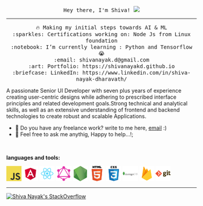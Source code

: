 
<p align="center">
  <samp>
    Hey there, I'm Shiva! <img src="https://media.giphy.com/media/hvRJCLFzcasrR4ia7z/giphy.gif" width="25px"><br>
  </samp>
</p>

<hr /> 
<p align="center">
  <samp>
    🔥 Making my initial steps towards AI & ML  <br>
    :sparkles: Certifications working on: Node Js from Linux foundation <br>
    :notebook: I’m currently learning : Python and Tensorflow 😭  <br>
    :email:	shivanayak.d@gmail.com <br>
    :art: Portfolio: https://shivanayakd.github.io <br>
    :briefcase: LinkedIn: https://www.linkedin.com/in/shiva-nayak-dharavath/ <br>
  </samp>
</p>

A passionate Senior UI Developer with seven plus years of experience creating user-centric designs while adhering to prescribed interface principles and related development goals.Strong technical and analytical skills, as well as an extensive understanding of frontend and backend technologies to create robust and scalable Applications.

- 💼 Do you have any freelance work? write to me here, [email](mailto:shivanayak.d@gmail.com) :)
- 💬 Feel free to ask me anythig, Happy to help...!;

<br>

**languages and tools:**  

<code><img height="40" src="https://raw.githubusercontent.com/github/explore/80688e429a7d4ef2fca1e82350fe8e3517d3494d/topics/javascript/javascript.png"></code>
<code><img height="40" src="https://raw.githubusercontent.com/github/explore/80688e429a7d4ef2fca1e82350fe8e3517d3494d/topics/angular/angular.png"></code>
<code><img height="40" src="https://raw.githubusercontent.com/github/explore/80688e429a7d4ef2fca1e82350fe8e3517d3494d/topics/react/react.png"></code>
<code><img height="40" src="https://raw.githubusercontent.com/github/explore/5c058a388828bb5fde0bcafd4bc867b5bb3f26f3/topics/graphql/graphql.png"></code>
<code><img height="40" src="https://raw.githubusercontent.com/github/explore/80688e429a7d4ef2fca1e82350fe8e3517d3494d/topics/nodejs/nodejs.png"></code>
<code><img height="40" src="https://raw.githubusercontent.com/github/explore/80688e429a7d4ef2fca1e82350fe8e3517d3494d/topics/html/html.png"></code>
<code><img height="40" src="https://raw.githubusercontent.com/github/explore/80688e429a7d4ef2fca1e82350fe8e3517d3494d/topics/css/css.png"></code>
<code><img height="40" src="https://raw.githubusercontent.com/github/explore/80688e429a7d4ef2fca1e82350fe8e3517d3494d/topics/mongodb/mongodb.png"></code>
<code><img height="40" src="https://raw.githubusercontent.com/github/explore/80688e429a7d4ef2fca1e82350fe8e3517d3494d/topics/firebase/firebase.png"></code>
<code><img height="40" src="https://raw.githubusercontent.com/github/explore/80688e429a7d4ef2fca1e82350fe8e3517d3494d/topics/git/git.png"></code>

<hr />

[![Shiva Nayak's StackOverflow](https://github-readme-stackoverflow.vercel.app/?userID=6825064)](https://stackoverflow.com/users/6825064/shiva-nayak-dharavath)
